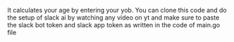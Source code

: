 It calculates your age by entering your yob.
You can clone this code and do the setup of slack ai by watching any video on yt and make sure to paste the slack bot token and slack app token as written in the code of main.go file
